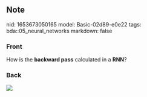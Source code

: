 ## Note
nid: 1653673050165
model: Basic-02d89-e0e22
tags: bda::05_neural_networks
markdown: false

### Front
How is the <b>backward pass</b> calculated in a <b>RNN</b>?

### Back
<img src="paste-500b7531ff0fdbf42439e74c119f3808376f154f.jpg">
